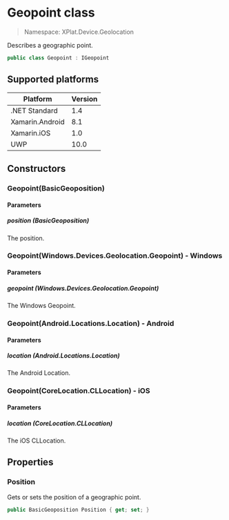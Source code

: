 # Geopoint class

> Namespace: XPlat.Device.Geolocation

Describes a geographic point.

```csharp
public class Geopoint : IGeopoint
```

## Supported platforms

| Platform | Version |
| --- | --- |
| .NET Standard | 1.4 |
| Xamarin.Android | 8.1 |
| Xamarin.iOS  | 1.0 |
| UWP | 10.0 |

## Constructors

### Geopoint(BasicGeoposition)

#### Parameters
##### position (BasicGeoposition)
The position.

### Geopoint(Windows.Devices.Geolocation.Geopoint) - Windows

#### Parameters
##### geopoint (Windows.Devices.Geolocation.Geopoint)
The Windows Geopoint.

### Geopoint(Android.Locations.Location) - Android

#### Parameters
##### location (Android.Locations.Location)
The Android Location.

### Geopoint(CoreLocation.CLLocation) - iOS

#### Parameters
##### location (CoreLocation.CLLocation)
The iOS CLLocation.

## Properties

### Position

Gets or sets the position of a geographic point.

```csharp
public BasicGeoposition Position { get; set; }
```
